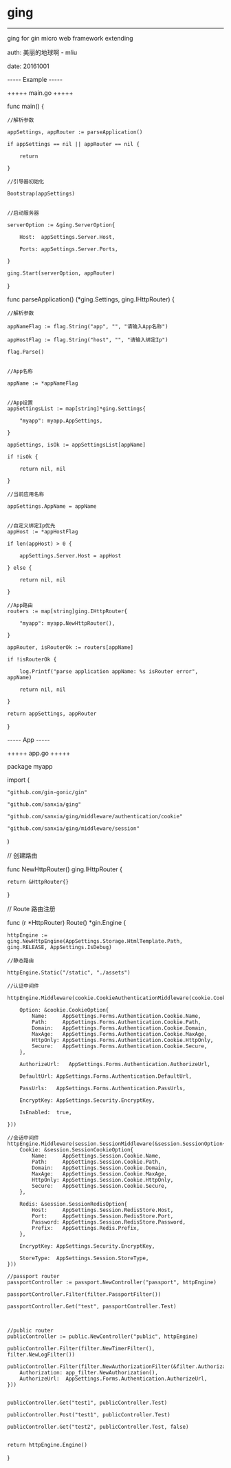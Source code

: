 # ging
--------------
ging for gin micro web framework extending

auth: 美丽的地球啊 - mliu

date: 20161001


----- Example -----

+++++ main.go +++++

func main() {

    //解析参数

    appSettings, appRouter := parseApplication()

    if appSettings == nil || appRouter == nil {

        return

    }

    //引导器初始化

    Bootstrap(appSettings)


    //启动服务器

    serverOption := &ging.ServerOption{

        Host:  appSettings.Server.Host,

        Ports: appSettings.Server.Ports,

    }

    ging.Start(serverOption, appRouter)
}


func parseApplication() (*ging.Settings, ging.IHttpRouter) {

    //解析参数

    appNameFlag := flag.String("app", "", "请输入App名称")

    appHostFlag := flag.String("host", "", "请输入绑定Ip")

    flag.Parse()


    //App名称

    appName := *appNameFlag


    //App设置
    appSettingsList := map[string]*ging.Settings{

        "myapp": myapp.AppSettings,

    }

    appSettings, isOk := appSettingsList[appName]

    if !isOk {

        return nil, nil

    }

    //当前应用名称

    appSettings.AppName = appName


    //自定义绑定Ip优先
    appHost := *appHostFlag

    if len(appHost) > 0 {

        appSettings.Server.Host = appHost

    } else {

        return nil, nil

    }

    //App路由
    routers := map[string]ging.IHttpRouter{

        "myapp": myapp.NewHttpRouter(),

    }

    appRouter, isRouterOk := routers[appName]

    if !isRouterOk {

        log.Printf("parse application appName: %s isRouter error", appName)

        return nil, nil

    }

    return appSettings, appRouter

}


----- App -----

+++++ app.go +++++

package myapp

import (

    "github.com/gin-gonic/gin"

    "github.com/sanxia/ging"

    "github.com/sanxia/ging/middleware/authentication/cookie"

    "github.com/sanxia/ging/middleware/session"

)

// 创建路由

func NewHttpRouter() ging.IHttpRouter {

    return &HttpRouter{}

}

// Route 路由注册

func (r *HttpRouter) Route() *gin.Engine {

    httpEngine := ging.NewHttpEngine(AppSettings.Storage.HtmlTemplate.Path, ging.RELEASE, AppSettings.IsDebug)

    //静态路由

    httpEngine.Static("/static", "./assets")

    //认证中间件

    httpEngine.Middleware(cookie.CookieAuthenticationMiddleware(cookie.CookieExtend{

        Option: &cookie.CookieOption{
            Name:     AppSettings.Forms.Authentication.Cookie.Name,
            Path:     AppSettings.Forms.Authentication.Cookie.Path,
            Domain:   AppSettings.Forms.Authentication.Cookie.Domain,
            MaxAge:   AppSettings.Forms.Authentication.Cookie.MaxAge,
            HttpOnly: AppSettings.Forms.Authentication.Cookie.HttpOnly,
            Secure:   AppSettings.Forms.Authentication.Cookie.Secure,
        },

        AuthorizeUrl:   AppSettings.Forms.Authentication.AuthorizeUrl,

        DefaultUrl: AppSettings.Forms.Authentication.DefaultUrl,

        PassUrls:   AppSettings.Forms.Authentication.PassUrls,

        EncryptKey: AppSettings.Security.EncryptKey,

        IsEnabled:  true,

    }))

    //会话中间件
    httpEngine.Middleware(session.SessionMiddleware(&session.SessionOption{
        Cookie: &session.SessionCookieOption{
            Name:     AppSettings.Session.Cookie.Name,
            Path:     AppSettings.Session.Cookie.Path,
            Domain:   AppSettings.Session.Cookie.Domain,
            MaxAge:   AppSettings.Session.Cookie.MaxAge,
            HttpOnly: AppSettings.Session.Cookie.HttpOnly,
            Secure:   AppSettings.Session.Cookie.Secure,
        },

        Redis: &session.SessionRedisOption{
            Host:     AppSettings.Session.RedisStore.Host,
            Port:     AppSettings.Session.RedisStore.Port,
            Password: AppSettings.Session.RedisStore.Password,
            Prefix:   AppSettings.Redis.Prefix,
        },

        EncryptKey: AppSettings.Security.EncryptKey,

        StoreType:  AppSettings.Session.StoreType,
    }))

    //passport router
    passportController := passport.NewController("passport", httpEngine)

    passportController.Filter(filter.PassportFilter())

    passportController.Get("test", passportController.Test)
    


    //public router
    publicController := public.NewController("public", httpEngine)

    publicController.Filter(filter.NewTimerFilter(), filter.NewLogFilter())

    publicController.Filter(filter.NewAuthorizationFilter(&filter.AuthorizationOption{
        Authorization: app_filter.NewAuthorization(),
        AuthorizeUrl:  AppSettings.Forms.Authentication.AuthorizeUrl,
    }))


    publicController.Get("test1", publicController.Test)

    publicController.Post("test1", publicController.Test)

    publicController.Get("test2", publicController.Test, false)
 

    return httpEngine.Engine()
}
